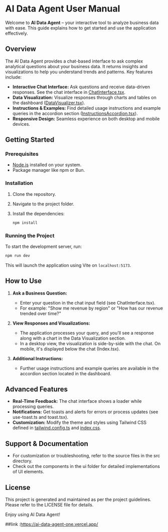 # AI Data Agent User Manual

Welcome to **AI Data Agent** – your interactive tool to analyze business data with ease. This guide explains how to get started and use the application effectively.

## Overview

The AI Data Agent provides a chat-based interface to ask complex analytical questions about your business data. It returns insights and visualizations to help you understand trends and patterns. Key features include:

- **Interactive Chat Interface:** Ask questions and receive data-driven responses. See the chat interface in [ChatInterface.tsx](src/components/ChatInterface.tsx).
- **Data Visualization:** Visualize responses through charts and tables on the dashboard ([DataVisualizer.tsx](src/components/DataVisualizer.tsx)).
- **Instructions & Examples:** Find detailed usage instructions and example queries in the accordion section ([InstructionsAccordion.tsx](src/components/InstructionsAccordion.tsx)).
- **Responsive Design:** Seamless experience on both desktop and mobile devices.

## Getting Started

### Prerequisites

- [Node.js](https://nodejs.org/) installed on your system.
- Package manager like npm or Bun.

### Installation

1. Clone the repository.
2. Navigate to the project folder.
3. Install the dependencies:

   ```sh
   npm install
   ```

### Running the Project

To start the development server, run:

   ```sh
   npm run dev
   ```

This will launch the application using Vite on `localhost:5173`.

## How to Use

1. **Ask a Business Question:**
   - Enter your question in the chat input field (see ChatInterface.tsx).
   - For example: "Show me revenue by region" or "How has our revenue trended over time?"

2. **View Responses and Visualizations:**
   - The application processes your query, and you'll see a response along with a chart in the Data Visualization section.
   - In a desktop view, the visualization is side-by-side with the chat. On mobile, it's displayed below the chat (Index.tsx).

3. **Additional Instructions:**
   - Further usage instructions and example queries are available in the accordion section located in the dashboard.

## Advanced Features

- **Real-Time Feedback:** The chat interface shows a loader while processing queries.
- **Notifications:** Get toasts and alerts for errors or process updates (see use-toast.ts and toast.tsx).
- **Customization:** Modify the theme and styles using Tailwind CSS defined in [tailwind.config.ts](http://_vscodecontentref_/0) and [index.css](http://_vscodecontentref_/1).

## Support & Documentation

- For customization or troubleshooting, refer to the source files in the src directory.
- Check out the components in the ui folder for detailed implementations of UI elements.

## License

This project is generated and maintained as per the project guidelines. Please refer to the LICENSE file for details.

Enjoy using AI Data Agent!

##link :https://ai-data-agent-one.vercel.app/

